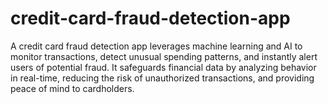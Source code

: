 # credit-card-fraud-detection-app
A credit card fraud detection app leverages machine learning and AI to monitor transactions, detect unusual spending patterns, and instantly alert users of potential fraud. It safeguards financial data by analyzing behavior in real-time, reducing the risk of unauthorized transactions, and providing peace of mind to cardholders.
